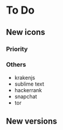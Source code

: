 # To Do

## New icons

### Priority

### Others
- krakenjs
- sublime text
- hackerrank
- snapchat
- tor

## New versions
